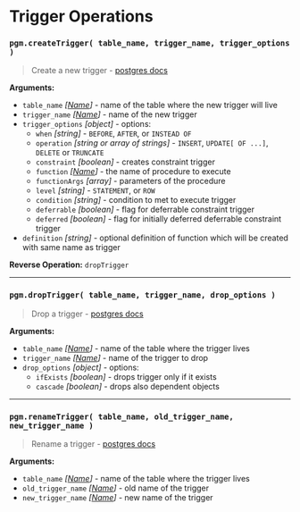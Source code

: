 # Trigger Operations

### `pgm.createTrigger( table_name, trigger_name, trigger_options )`

> Create a new trigger - [postgres docs](https://www.postgresql.org/docs/current/static/sql-createtrigger.html)

**Arguments:**

- `table_name` _[[Name](https://github.com/salsita/node-pg-migrate/blob/master/docs/migrations.md#Type)]_ - name of the table where the new trigger will live
- `trigger_name` _[[Name](https://github.com/salsita/node-pg-migrate/blob/master/docs/migrations.md#Type)]_ - name of the new trigger
- `trigger_options` _[object]_ - options:
  - `when` _[string]_ - `BEFORE`, `AFTER`, or `INSTEAD OF`
  - `operation` _[string or array of strings]_ - `INSERT`, `UPDATE[ OF ...]`, `DELETE` or `TRUNCATE`
  - `constraint` _[boolean]_ - creates constraint trigger
  - `function` _[[Name](https://github.com/salsita/node-pg-migrate/blob/master/docs/migrations.md#Type)]_ - the name of procedure to execute
  - `functionArgs` _[array]_ - parameters of the procedure
  - `level` _[string]_ - `STATEMENT`, or `ROW`
  - `condition` _[string]_ - condition to met to execute trigger
  - `deferrable` _[boolean]_ - flag for deferrable constraint trigger
  - `deferred` _[boolean]_ - flag for initially deferred deferrable constraint trigger
- `definition` _[string]_ - optional definition of function which will be created with same name as trigger

**Reverse Operation:** `dropTrigger`

---

### `pgm.dropTrigger( table_name, trigger_name, drop_options )`

> Drop a trigger - [postgres docs](http://www.postgresql.org/docs/current/static/sql-droptrigger.html)

**Arguments:**

- `table_name` _[[Name](https://github.com/salsita/node-pg-migrate/blob/master/docs/migrations.md#Type)]_ - name of the table where the trigger lives
- `trigger_name` _[[Name](https://github.com/salsita/node-pg-migrate/blob/master/docs/migrations.md#Type)]_ - name of the trigger to drop
- `drop_options` _[object]_ - options:
  - `ifExists` _[boolean]_ - drops trigger only if it exists
  - `cascade` _[boolean]_ - drops also dependent objects

---

### `pgm.renameTrigger( table_name, old_trigger_name, new_trigger_name )`

> Rename a trigger - [postgres docs](http://www.postgresql.org/docs/current/static/sql-altertrigger.html)

**Arguments:**

- `table_name` _[[Name](https://github.com/salsita/node-pg-migrate/blob/master/docs/migrations.md#Type)]_ - name of the table where the trigger lives
- `old_trigger_name` _[[Name](https://github.com/salsita/node-pg-migrate/blob/master/docs/migrations.md#Type)]_ - old name of the trigger
- `new_trigger_name` _[[Name](https://github.com/salsita/node-pg-migrate/blob/master/docs/migrations.md#Type)]_ - new name of the trigger
